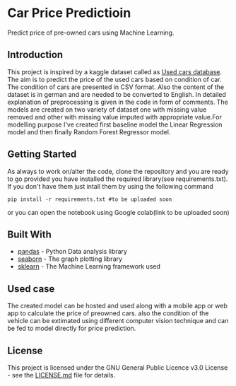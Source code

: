 # Car Price Predictioin

Predict price of pre-owned cars using Machine Learning.

## Introduction

This project is inspired by a kaggle dataset called as [Used cars database](https://www.kaggle.com/orgesleka/used-cars-database#autos.csv). The aim is to predict the price of the used cars based on condition of car. The condition of cars are presented in CSV format. Also the content of the dataset is in german and are needed to be converted to English. In detailed explanation of preprocessing is given in the code in form of comments.
The models are created on two variety of dataset one with missing value removed and other with missing value imputed with appropriate value.For modelling purpose I've created first baseline model the Linear Regression model and then finally Random Forest Regressor model.

## Getting Started

As always to work on/alter the code, clone the repository and you are ready to go provided you have installed the required library(see requirements.txt). If you don't have them just intall them by using the following command

```
pip install -r requirements.txt #to be uploaded soon
```

or you can open the notebook using Google colab(link to be uploaded soon)

## Built With

* [pandas](https://pandas.pydata.org/) - Python Data analysis library
* [seaborn](https://seaborn.pydata.org/) - The graph plotting library
* [sklearn](https://scikit-learn.org/stable/) - The Machine Learning framework used

## Used case

The created model can be hosted and used along with a mobile app or web app to calculate the price of preowned cars. also the condition of the vehicle can be extimated using different computer vision technique and can be fed to model directly for price prediction.

## License

This project is licensed under the GNU General Public Licence v3.0 License - see the [LICENSE.md](LICENSE.md) file for details.